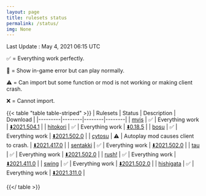 ```yaml
---
layout: page
title: rulesets status
permalink: /status/
img: None
---
```


Last Update : May 4, 2021 06:15 UTC

✅ = Everything work perfectly.

🔵 = Show in-game error but can play normally.

⚠️ = Can import but some function or mod is not working or making client crash.

❌ = Cannot import.

<!-- Use table style from https://discourse.gohugo.io/t/how-to-customise-tables/15661 -->

{{< table "table table-striped" >}}
| Rulesets  | Status | Description | Download |
|---------|--------|--------|--------|
| [mvis](/posts/mvis)  | ✅  | Everything work | [⬇️2021.504.1](https://github.com/EVAST9919/lazer-m-vis/releases/latest) |
| [hitokori](/posts/hitokori)  | ✅ | Everything work | [⬇️0.18.5](https://github.com/Flutterish/Hitokori/releases/latest) |
| [bosu](/posts/bosu)  | ✅ | Everything work | [⬇️2021.502.0](https://github.com/EVAST9919/bosu/releases/latest) |
| [cytosu](/posts/cytosu)  | ⚠️ | Autoplay mod causes client to crash. | [⬇️2021.417.0](https://github.com/GSculerlor/Cytosu/releases/tag/2021.417.0) |
| [sentakki](/posts/sentakki)  | ✅ | Everything work | [⬇️2021.502.0](https://github.com/LumpBloom7/sentakki/releases/) |
| [tau](/posts/tau)  | ✅ | Everything work | [⬇️2021.502.0](https://github.com/Altenhh/tau/releases/latest) |
| [rush!](/posts/rush)  | ✅ | Everything work | [⬇️2021.411.0](https://github.com/Beamographic/rush/releases/tag/2021.411.0) |
| [swing](/posts/swing)  | ✅ | Everything work | [⬇️2021.502.0](https://github.com/EVAST9919/lazer-swing/releases/latest) |
| [hishigata](/posts/hishigata)  | ✅ | Everything work | [⬇️2021.311.0](https://github.com/LumpBloom7/hishigata/releases/latest) |
<!-- | [karaoke!](/posts/karaoke)  | ❌ | [⬇️2021.0116.0](https://github.com/karaoke-dev/karaoke/releases/download/2021.0116.0/osu.Game.Rulesets.Karaoke.dll) | -->

<!-- Make pop up changelog -->

{{</ table >}}